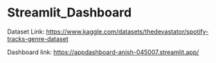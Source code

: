 # Streamlit_Dashboard

Dataset Link: https://www.kaggle.com/datasets/thedevastator/spotify-tracks-genre-dataset

Dashboard link: https://appdashboard-anish-045007.streamlit.app/


